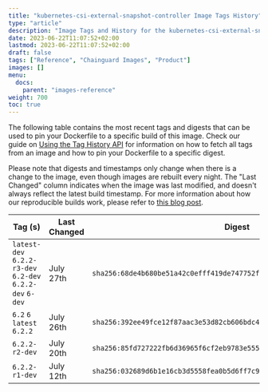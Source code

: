 ```yaml
---
title: "kubernetes-csi-external-snapshot-controller Image Tags History"
type: "article"
description: "Image Tags and History for the kubernetes-csi-external-snapshot-controller Chainguard Image"
date: 2023-06-22T11:07:52+02:00
lastmod: 2023-06-22T11:07:52+02:00
draft: false
tags: ["Reference", "Chainguard Images", "Product"]
images: []
menu:
  docs:
    parent: "images-reference"
weight: 700
toc: true
---
```


The following table contains the most recent tags and digests that can be used to pin your Dockerfile to a specific build of this image. Check our guide on [Using the Tag History API](/chainguard/chainguard-images/using-the-tag-history-api/) for information on how to fetch all tags from an image and how to pin your Dockerfile to a specific digest.

Please note that digests and timestamps only change when there is a change to the image, even though images are rebuilt every night. The "Last Changed" column indicates when the image was last modified, and doesn't always reflect the latest build timestamp. For more information about how our reproducible builds work, please refer to [this blog post](https://www.chainguard.dev/unchained/reproducing-chainguards-reproducible-image-builds).

| Tag (s)                                                    | Last Changed | Digest                                                                    |
|------------------------------------------------------------|--------------|---------------------------------------------------------------------------|
|  `latest-dev` `6.2.2-r3-dev` `6.2-dev` `6.2.2-dev` `6-dev` | July 27th    | `sha256:68de4b680be51a42c0efff419de747752f031d5025c5922e962a001471374baa` |
|  `6.2` `6` `latest` `6.2.2`                                | July 26th    | `sha256:392ee49fce12f87aac3e53d82cb606bdc4441078a53b241206aa5ff2aeceb5a0` |
|  `6.2.2-r2-dev`                                            | July 20th    | `sha256:85fd727222fb6d36965f6cf2eb9783e55577f72e5639c1e962f6366f7544e3e6` |
|  `6.2.2-r1-dev`                                            | July 12th    | `sha256:032689d6b1e16cb3d5558fea0b5d6ff7c9e3282ca9acbd4e6776726784877b63` |
